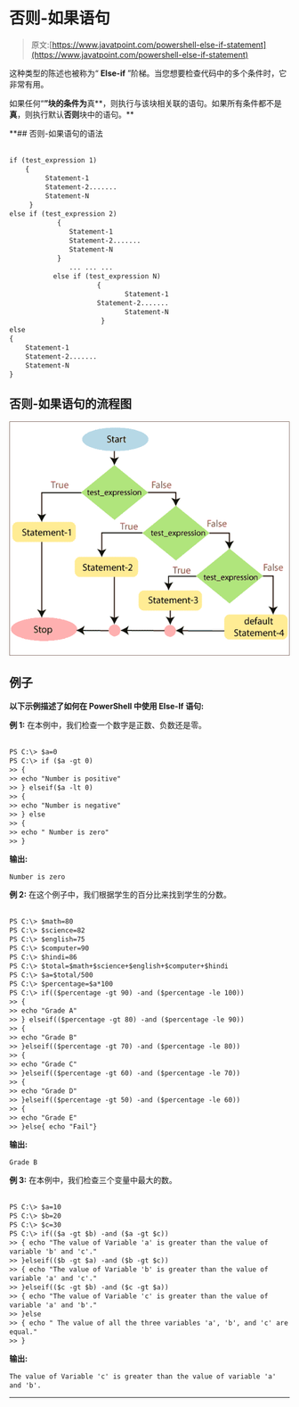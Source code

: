 # 否则-如果语句

> 原文:[https://www.javatpoint.com/powershell-else-if-statement](https://www.javatpoint.com/powershell-else-if-statement)

这种类型的陈述也被称为“ **Else-if** ”阶梯。当您想要检查代码中的多个条件时，它非常有用。

如果任何“**”块的条件为**真**，则执行与该块相关联的语句。如果所有条件都不是**真**，则执行默认**否则**块中的语句。**

 **## 否则-如果语句的语法

```

if (test_expression 1)
    {
         Statement-1
         Statement-2.......
         Statement-N
     }
else if (test_expression 2)
            {
               Statement-1
               Statement-2.......
               Statement-N            
            }
               ... ... ...
           else if (test_expression N)
                      {
                             Statement-1
              	      Statement-2.......
                             Statement-N
                       }
else
{
    Statement-1
    Statement-2.......
    Statement-N
}

```

## 否则-如果语句的流程图

![PowerShell Else-if Statement](img/11296c1c234b8512bba203518693e930.png)

## 例子

**以下示例描述了如何在 PowerShell 中使用 Else-If 语句:**

**例 1:** 在本例中，我们检查一个数字是正数、负数还是零。

```

PS C:\> $a=0
PS C:\> if ($a -gt 0)
>> {
>> echo "Number is positive"
>> } elseif($a -lt 0)
>> {
>> echo "Number is negative"
>> } else
>> {
>> echo " Number is zero"
>> }

```

**输出:**

```
Number is zero

```

**例 2:** 在这个例子中，我们根据学生的百分比来找到学生的分数。

```

PS C:\> $math=80
PS C:\> $science=82
PS C:\> $english=75
PS C:\> $computer=90
PS C:\> $hindi=86
PS C:\> $total=$math+$science+$english+$computer+$hindi
PS C:\> $a=$total/500
PS C:\> $percentage=$a*100
PS C:\> if(($percentage -gt 90) -and ($percentage -le 100))
>> {
>> echo "Grade A"
>> } elseif(($percentage -gt 80) -and ($percentage -le 90))
>> {
>> echo "Grade B"
>> }elseif(($percentage -gt 70) -and ($percentage -le 80))
>> {
>> echo "Grade C"
>> }elseif(($percentage -gt 60) -and ($percentage -le 70))
>> {
>> echo "Grade D"
>> }elseif(($percentage -gt 50) -and ($percentage -le 60))
>> {
>> echo "Grade E"
>> }else{ echo "Fail"}

```

**输出:**

```
Grade B

```

**例 3:** 在本例中，我们检查三个变量中最大的数。

```

PS C:\> $a=10
PS C:\> $b=20
PS C:\> $c=30
PS C:\> if(($a -gt $b) -and ($a -gt $c))
>> { echo "The value of Variable 'a' is greater than the value of variable 'b' and 'c'."
>> }elseif(($b -gt $a) -and ($b -gt $c))
>> { echo "The value of Variable 'b' is greater than the value of variable 'a' and 'c'."
>> }elseif(($c -gt $b) -and ($c -gt $a))
>> { echo "The value of Variable 'c' is greater than the value of variable 'a' and 'b'."
>> }else
>> { echo " The value of all the three variables 'a', 'b', and 'c' are equal."
>> }

```

**输出:**

```
The value of Variable 'c' is greater than the value of variable 'a' and 'b'.

```

* * ***